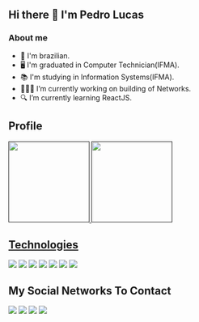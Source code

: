 ## Hi there 👋 I'm Pedro Lucas
  
### About me
- 🙂 I'm brazilian.
- 🖥️ I'm graduated in Computer Technician(IFMA).
- 📚 I'm studying in Information Systems(IFMA).
- 👨🏽‍💻 I’m currently working on building of Networks.
- 🔍 I’m currently learning ReactJS.

## Profile
<div>
  <a href="">
  <img height="160em" src="https://github-readme-stats.vercel.app/api?username=pedrocslucas&show_icons=true&theme=dark"/>
  <img height="160em" src="https://github-readme-stats.vercel.app/api/top-langs/?username=pedrocslucas&layout=compact&langs_count=16&theme=dark"/>
</div>
  
## Technologies
<div>
  <a href="https://github.com/pedrocslucas/"><img src="https://img.shields.io/badge/Python-14354C?style=for-the-badge&logo=python&logoColor=white"></a>
  <a href="https://github.com/pedrocslucas/"><img src="https://img.shields.io/badge/C-00599C?style=for-the-badge&logo=c&logoColor=white"></a>
  <a href="https://github.com/pedrocslucas/"><img src="https://img.shields.io/badge/Java-ED8B00?style=for-the-badge&logo=java&logoColor=white"></a>
  <a href="https://github.com/pedrocslucas/"><img src="https://img.shields.io/badge/PHP-777BB4?style=for-the-badge&logo=php&logoColor=white"></a>
  <a href="https://github.com/pedrocslucas/"><img src="https://img.shields.io/badge/HTML-239120?style=for-the-badge&logo=html5&logoColor=white"></a>
  <a href="https://github.com/pedrocslucas/"><img src="https://img.shields.io/badge/CSS-239120?&style=for-the-badge&logo=css3&logoColor=white"></a>
  <a href="https://github.com/pedrocslucas/"><img src="https://img.shields.io/badge/JavaScript-F7DF1E?style=for-the-badge&logo=javascript&logoColor=black"></a>
</div>
  
## My Social Networks To Contact
<div>
  <a href="mailto:lucassilvach33r@gmail.com"><img src="https://img.shields.io/badge/Gmail-D14836?style=for-the-badge&logo=gmail&logoColor=white" target="_blank"></a>
  <a href="https://www.linkedin.com/in/pedrocslucas/"><img src="https://img.shields.io/badge/LinkedIn-0077B5?style=for-the-badge&logo=linkedin&logoColor=white" target="_blank"></a>
  <a href="https://www.instagram.com/pedrocslucas/"><img src="https://img.shields.io/badge/Instagram-E4405F?style=for-the-badge&logo=instagram&logoColor=white" target="_blank"></a>
  <a href="https://twitter.com/pedrocslucas"><img src="https://img.shields.io/badge/Twitter-1DA1F2?style=for-the-badge&logo=twitter&logoColor=white" target="_blank"></a>
</div>
